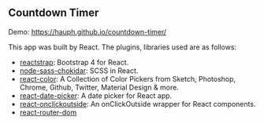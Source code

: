 ## Countdown Timer

Demo: https://hauph.github.io/countdown-timer/

This app was built by React. The plugins, libraries used are as follows:

- [reactstrap](https://reactstrap.github.io/): Bootstrap 4 for React.
- [node-sass-chokidar](https://github.com/facebook/create-react-app/blob/master/packages/react-scripts/template/README.md#adding-a-css-preprocessor-sass-less-etc): SCSS in React. 
- [react-color](http://casesandberg.github.io/react-color/): A Collection of Color Pickers from Sketch, Photoshop, Chrome, Github, Twitter, Material Design & more.
- [react-date-picker](http://projects.wojtekmaj.pl/react-date-picker/): A date picker for React app.
- [react-onclickoutside](https://github.com/Pomax/react-onclickoutside): An onClickOutside wrapper for React components.
- [react-router-dom](https://github.com/ReactTraining/react-router/tree/master/packages/react-router-dom)
